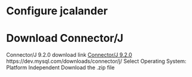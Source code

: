 # Configure jcalander


# Download Connector/J
Connector/J 9.2.0 download link [Connector/J 9.2.0]([https://pages.github.com/](https://dev.mysql.com/downloads/connector/j/))
https://dev.mysql.com/downloads/connector/j/
Select Operating System:
Platform Independent
Download the .zip file
